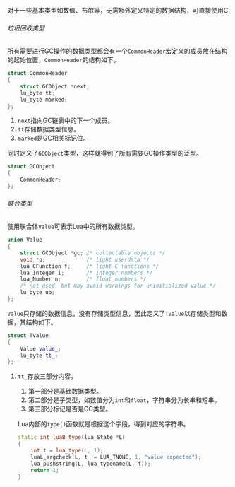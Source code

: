 对于一些基本类型如数值、布尔等，无需额外定义特定的数据结构，可直接使用C

###### 垃圾回收类型

所有需要进行GC操作的数据类型都会有一个`CommonHeader`宏定义的成员放在结构的起始位置，`CommonHeader`的结构如下。

```cpp
struct CommonHeader
{
    struct GCObject *next;
    lu_byte tt;
    lu_byte marked;
};
```

1. `next`指向GC链表中的下一个成员。
2. `tt`存储数据类型信息。
3. `marked`是GC相关标记位。

同时定义了`GCObject`类型，这样就得到了所有需要GC操作类型的泛型。

```cpp
struct GCObject
{
    CommonHeader;
};
```

###### 联合类型

使用联合体`Value`可表示Lua中的所有数据类型。

```cpp
union Value
{
    struct GCObject *gc; /* collectable objects */
    void *p;             /* light userdata */
    lua_CFunction f;     /* light C functions */
    lua_Integer i;       /* integer numbers */
    lua_Number n;        /* float numbers */
    /* not used, but may avoid warnings for uninitialized value */
    lu_byte ub;
};
```

`Value`只存储的数据信息，没有存储类型信息，因此定义了`TValue`以存储类型和数据，其结构如下。

```cpp
struct TValue
{
    Value value_;
    lu_byte tt_;
};
```

1. `tt_`存放三部分内容。

   1. 第一部分是基础数据类型。
   2. 第二部分是子类型，如数值分为`int`和`float`，字符串分为长串和短串。
   3. 第三部分标记是否是GC类型。

   Lua内部的`type()`函数就是根据这个字段，得到对应的字符串。

   ```cpp
   static int luaB_type(lua_State *L)
   {
       int t = lua_type(L, 1);
       luaL_argcheck(L, t != LUA_TNONE, 1, "value expected");
       lua_pushstring(L, lua_typename(L, t));
       return 1;
   }
   ```

   
